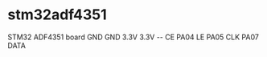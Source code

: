 # stm32adf4351

STM32                ADF4351 board
GND			GND
3.3V			3.3V
--			CE
PA04			LE
PA05			CLK
PA07			DATA

